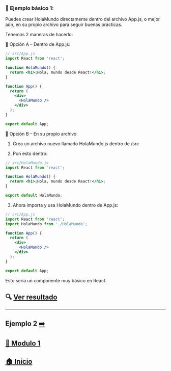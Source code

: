 ### 🧪 Ejemplo básico 1: 

Puedes crear HolaMundo directamente dentro del archivo App.js, o mejor aún, en su propio archivo para seguir buenas prácticas.

Tenemos 2 maneras de hacerlo:

🔹 Opción A – Dentro de App.js:

```jsx
// src/App.js
import React from 'react';

function HolaMundo() {
  return <h1>¡Hola, mundo desde React!</h1>;
}

function App() {
  return (
    <div>
      <HolaMundo />
    </div>
  );
}

export default App;
```

🔹 Opción B – En su propio archivo:

1. Crea un archivo nuevo llamado HolaMundo.js dentro de /src

2. Pon esto dentro:

```jsx
// src/HolaMundo.js
import React from 'react';

function HolaMundo() {
  return <h1>¡Hola, mundo desde React!</h1>;
}

export default HolaMundo;
```

3. Ahora importa y usa HolaMundo dentro de App.js:

```jsx
// src/App.js
import React from 'react';
import HolaMundo from './HolaMundo';

function App() {
  return (
    <div>
      <HolaMundo />
    </div>
  );
}

export default App;
```

Esto sería un componente muy básico en React.

## 🔍 [Ver resultado](https://eracres.github.io/REACT-ejericicios/ejemplo_1.html)

---

##  Ejemplo 2 [➡️](./Ejemplo_2.md)

## [📄 Modulo 1](../Modulo_1.md) 

## [🏠 Inicio](../../README.md) 
